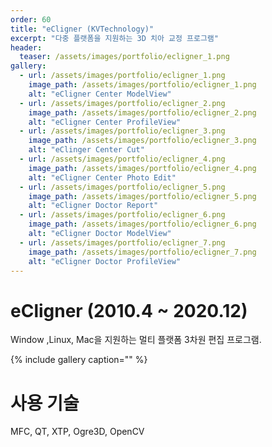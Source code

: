 ```yaml
---
order: 60
title: "eCligner (KVTechnology)"
excerpt: "다중 플랫폼을 지원하는 3D 치아 교정 프로그램"
header:
  teaser: /assets/images/portfolio/ecligner_1.png
gallery:
  - url: /assets/images/portfolio/ecligner_1.png
    image_path: /assets/images/portfolio/ecligner_1.png
    alt: "eCligner Center ModelView"
  - url: /assets/images/portfolio/ecligner_2.png
    image_path: /assets/images/portfolio/ecligner_2.png
    alt: "eCligner Center ProfileView"
  - url: /assets/images/portfolio/ecligner_3.png
    image_path: /assets/images/portfolio/ecligner_3.png
    alt: "eClinger Center Cut"
  - url: /assets/images/portfolio/ecligner_4.png
    image_path: /assets/images/portfolio/ecligner_4.png
    alt: "eCligner Center Photo Edit"
  - url: /assets/images/portfolio/ecligner_5.png
    image_path: /assets/images/portfolio/ecligner_5.png
    alt: "eCligner Doctor Report"
  - url: /assets/images/portfolio/ecligner_6.png
    image_path: /assets/images/portfolio/ecligner_6.png
    alt: "eCligner Doctor ModelView"
  - url: /assets/images/portfolio/ecligner_7.png
    image_path: /assets/images/portfolio/ecligner_7.png
    alt: "eCligner Doctor ProfileView"
---
```


# eCligner (2010.4 ~ 2020.12)
Window ,Linux, Mac을 지원하는 멀티 플랫폼 3차원 편집 프로그램.

{% include gallery caption="" %}

# 사용 기술
MFC, QT, XTP, Ogre3D, OpenCV
